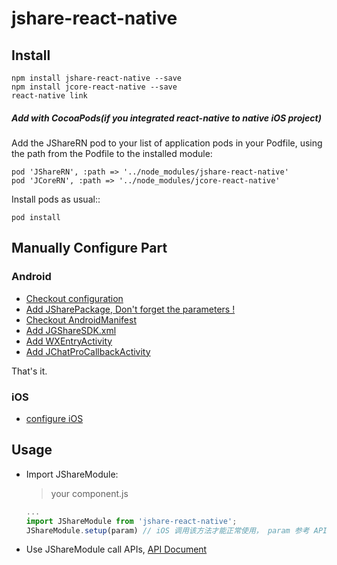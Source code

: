 # jshare-react-native

## Install

```
npm install jshare-react-native --save
npm install jcore-react-native --save
react-native link
```

##### Add with CocoaPods(if you integrated react-native to native iOS project)

Add the JShareRN pod to your list of application pods in your Podfile, using the path from the Podfile to the installed module:

```
pod 'JShareRN', :path => '../node_modules/jshare-react-native'
pod 'JCoreRN', :path => '../node_modules/jcore-react-native'
```

Install pods as usual::

```
pod install
```

## Manually Configure Part

### Android

- [Checkout configuration](./docs/AndroidConfig.md)
- [Add JSharePackage, Don't forget the parameters !](./docs/JSharePackage.md)
- [Checkout AndroidManifest](./docs/AndroidManifest.md)
- [Add JGShareSDK.xml](./docs/JGShareSDK.md)
- [Add WXEntryActivity](./docs/WXEntryActivity.md)
- [Add JChatProCallbackActivity](./docs/JChatProCallbackActivity.md)

That's it.

### iOS

- [configure iOS](./docs/iOSConfig.md)

## Usage

- Import JShareModule:

  > your component.js

  ```javascript
  ...
  import JShareModule from 'jshare-react-native';
  JShareModule.setup(param) // iOS 调用该方法才能正常使用， param 参考 API 文档
  ```



- Use JShareModule call APIs, [API Document](./docs/API.md)

